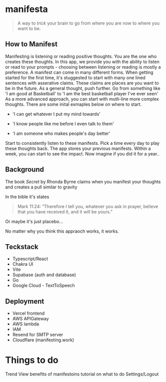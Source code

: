 # manifesta

> A way to *trick* your brain to go from where you are now to where you want to be.

## How to Manifest

Manifesting is listening or reading positive thoughts. You are the one who creates these thoughts. In this app, we provide you with the ability to listen or read to your prompts - choosing between listening or reading is mostly a preference. A manifest can come in many different forms. When getting started for the first time, it's stuggested to start with many one lined sentences with asserative claims. These claims are places are you want to be in the future. As a general thought, push further. Go from something like 'I am good at Basketball' to 'I am the best basketball player I've ever seen' As a more advanced approach, you can start with mutli-line more complex thoughts. There are some inital exmaples below on where to start. 

- 'I can get whatever I put my mind towards'

- 'I know people like me before I even talk to them'

- 'I am someone who makes people's day better'

Start to consistently listen to these manifests. Pick a time every day to play these thoughts back. The app stores your previous manifests. Within a week, you can start to see the impact. Now imagine if you did it for a year..

## Background 

The book *Secret* by Rhonda Byrne claims when you manifest your thoughts and  creates a pull similar to gravity   

In the bible it's states
> Mark 11:24: “Therefore I tell you, whatever you ask in prayer, believe that you have received it, and it will be yours.”

Or maybe it's just placebo...

No matter why you think this appraoch works, it works. 


## Teckstack
- Typescript/React
- Chakra UI
- Vite
- Supabase (auth and database)
- Go
- Google Cloud - TextToSpeech

## Deployment
- Vercel  frontend
- AWS APIGateway
- AWS lambda 
- IAM
- Resend for SMTP server
- Cloudflare (manifesting.work)


# Things to do
Trend View
benefits of manifestoins
tutorial on what to do
Settings/Logout



